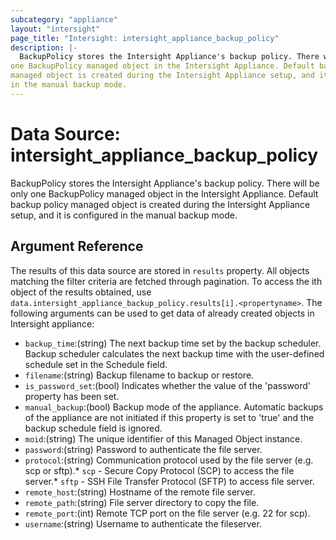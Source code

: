 ```yaml
---
subcategory: "appliance"
layout: "intersight"
page_title: "Intersight: intersight_appliance_backup_policy"
description: |-
  BackupPolicy stores the Intersight Appliance's backup policy. There will be only
one BackupPolicy managed object in the Intersight Appliance. Default backup policy
managed object is created during the Intersight Appliance setup, and it is configured
in the manual backup mode.
---
```


# Data Source: intersight_appliance_backup_policy
BackupPolicy stores the Intersight Appliance's backup policy. There will be only
one BackupPolicy managed object in the Intersight Appliance. Default backup policy
managed object is created during the Intersight Appliance setup, and it is configured
in the manual backup mode.
## Argument Reference
The results of this data source are stored in `results` property.
All objects matching the filter criteria are fetched through pagination.
To access the ith object of the results obtained, use `data.intersight_appliance_backup_policy.results[i].<propertyname>`.
The following arguments can be used to get data of already created objects in Intersight appliance:
* `backup_time`:(string) The next backup time set by the backup scheduler. Backup scheduler calculates the next backup time with the user-defined schedule set in the Schedule field. 
* `filename`:(string) Backup filename to backup or restore. 
* `is_password_set`:(bool) Indicates whether the value of the 'password' property has been set. 
* `manual_backup`:(bool) Backup mode of the appliance. Automatic backups of the appliance are not initiated if this property is set to 'true' and the backup schedule field is ignored. 
* `moid`:(string) The unique identifier of this Managed Object instance. 
* `password`:(string) Password to authenticate the file server. 
* `protocol`:(string) Communication protocol used by the file server (e.g. scp or sftp).* `scp` - Secure Copy Protocol (SCP) to access the file server.* `sftp` - SSH File Transfer Protocol (SFTP) to access file server. 
* `remote_host`:(string) Hostname of the remote file server. 
* `remote_path`:(string) File server directory to copy the file. 
* `remote_port`:(int) Remote TCP port on the file server (e.g. 22 for scp). 
* `username`:(string) Username to authenticate the fileserver. 
 